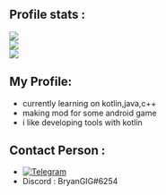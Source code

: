 ## Profile stats :
![](https://komarev.com/ghpvc/?username=BryanGIG&color=red&style=flat-square)<br/>
![](https://github-readme-stats.vercel.app/api?username=BryanGIG&count_private=true&show_icons=true&theme=radical)<br/>
![](https://github-readme-stats.vercel.app/api/top-langs/?username=BryanGIG&layout=compact&show_icons=true&theme=radical)<br/>

## My Profile:
- currently learning on kotlin,java,c++ 
- making mod for some android game
- i like developing tools with kotlin 

## Contact Person :
- <a href="https://t.me/BryanGIG"><img alt="Telegram" src="https://img.shields.io/badge/Telegram-cyan?style=for-the-badge&logo=telegram&logoColor=white"/></a>
- Discord : BryanGIG#6254
